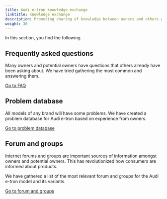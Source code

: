 ```yaml
---
title: Audi e-tron knowledge exchange
linktitle: Knowledge exchange
description: Promoting sharing of knowledge between owners and others with knowledge about the all-electric models from Audi is an important goal with electrichasgoneaudi.net.
weight: 30
---
```


In this section, you find the following

## Frequently asked questions

Many owners and potential owners have questions that others already have been asking about. We have tried gathering the most common and answering them.

[Go to FAQ](faq)

## Problem database

All models of any brand will have some problems. We have created a problem database for Audi e-tron based on experience from owners.

[Go to problem database](problemsdatabase)

## Forum and groups

Internet forums and groups are important sources of information amongst owners and potential owners. This has revolutionized  how consumers are informed about products.

We have gathered a list of the most relevant forum and groups for the Audi e-tron model and its variants.

[Go to forum and groups](groupsforum)
